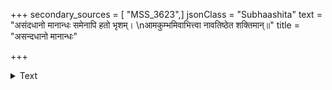 +++
secondary_sources = [ "MSS_3623",]
jsonClass = "Subhaashita"
text = "असंदधानो मानान्धः समेनापि हतो भृशम्।  \nआमकुम्भमिवाभित्त्वा नावतिष्ठेत शक्तिमान्॥"
title = "असन्दधानो मानान्धः"

+++

<details><summary>Text</summary>

असंदधानो मानान्धः समेनापि हतो भृशम्।  
आमकुम्भमिवाभित्त्वा नावतिष्ठेत शक्तिमान्॥
</details>
